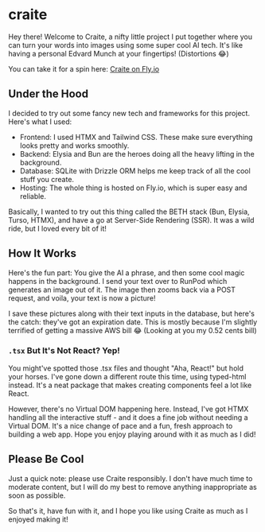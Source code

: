# craite

Hey there! Welcome to Craite, a nifty little project I put together where you can turn your words into images using some super cool AI tech. It's like having a personal Edvard Munch at your fingertips! (Distortions 😂)

You can take it for a spin here: [Craite on Fly.io](https://craite.fly.dev/)

## Under the Hood

I decided to try out some fancy new tech and frameworks for this project. Here's what I used:

- Frontend: I used HTMX and Tailwind CSS. These make sure everything looks pretty and works smoothly.
- Backend: Elysia and Bun are the heroes doing all the heavy lifting in the background.
- Database: SQLite with Drizzle ORM helps me keep track of all the cool stuff you create.
- Hosting: The whole thing is hosted on Fly.io, which is super easy and reliable.

Basically, I wanted to try out this thing called the BETH stack (Bun, Elysia, Turso, HTMX), and have a go at Server-Side Rendering (SSR). It was a wild ride, but I loved every bit of it!

## How It Works

Here's the fun part: You give the AI a phrase, and then some cool magic happens in the background. I send your text over to RunPod which generates an image out of it. The image then zooms back via a POST request, and voila, your text is now a picture!

I save these pictures along with their text inputs in the database, but here's the catch: they've got an expiration date. This is mostly because I'm slightly terrified of getting a massive AWS bill 😂 (Looking at you my 0.52 cents bill)

### `.tsx` But It's Not React? Yep!

You might've spotted those .tsx files and thought "Aha, React!" but hold your horses. I've gone down a different route this time, using typed-html instead. It's a neat package that makes creating components feel a lot like React.

However, there's no Virtual DOM happening here. Instead, I've got HTMX handling all the interactive stuff - and it does a fine job without needing a Virtual DOM. It's a nice change of pace and a fun, fresh approach to building a web app. Hope you enjoy playing around with it as much as I did!

## Please Be Cool

Just a quick note: please use Craite responsibly. I don't have much time to moderate content, but I will do my best to remove anything inappropriate as soon as possible.

So that's it, have fun with it, and I hope you like using Craite as much as I enjoyed making it!

